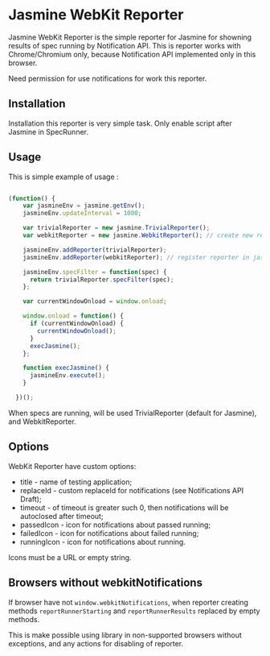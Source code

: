 # Jasmine WebKit Reporter

Jasmine WebKit Reporter is the simple reporter for Jasmine for showning results
of spec running by Notification API. This is reporter works with Chrome/Chromium
only, because Notification API implemented only in this browser.

Need permission for use notifications for work this reporter.

## Installation

Installation this reporter is very simple task. Only enable script after Jasmine in
SpecRunner.

## Usage

This is simple example of usage :

``` javascript

(function() {
    var jasmineEnv = jasmine.getEnv();
    jasmineEnv.updateInterval = 1000;

    var trivialReporter = new jasmine.TrivialReporter();
    var webkitReporter = new jasmine.WebkitReporter(); // create new reporter instance

    jasmineEnv.addReporter(trivialReporter);
    jasmineEnv.addReporter(webkitReporter); // register reporter in jasmineEnv

    jasmineEnv.specFilter = function(spec) {
      return trivialReporter.specFilter(spec);
    };

    var currentWindowOnload = window.onload;

    window.onload = function() {
      if (currentWindowOnload) {
        currentWindowOnload();
      }
      execJasmine();
    };

    function execJasmine() {
      jasmineEnv.execute();
    }

  })();
```

When specs are running, will be used TrivialReporter (default for Jasmine), and
WebkitReporter.

## Options

WebKit Reporter have custom options:
  * title - name of testing application;
  * replaceId - custom replaceId for notifications (see Notifications API Draft);
  * timeout - of timeout is greater such 0, then notifications will be autoclosed after timeout;
  * passedIcon - icon for notifications about passed running;
  * failedIcon - icon for notifications about failed running;
  * runningIcon - icon for notifications about running.

Icons must be a URL or empty string.

## Browsers without webkitNotifications

If browser have not `window.webkitNotifications`, when reporter creating methods
`reportRunnerStarting` and `reportRunnerResults` replaced by empty methods.

This is make possible using library in non-supported browsers without exceptions,
and any actions for disabling of reporter.
